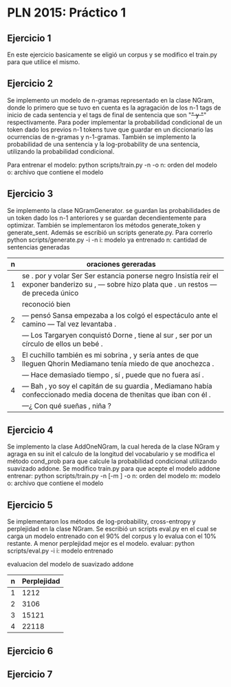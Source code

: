 PLN 2015: Práctico 1
================================================


Ejercicio 1
-----------

En este ejercicio basicamente se eligió un corpus y se modifico el train.py para
que utilice el mismo.

Ejercicio 2
-----------

Se implemento un modelo de n-gramas representado en la clase NGram, donde lo primero que se tuvo en cuenta
es la agragación de los n-1 tags de inicio de cada sentencia y el tags de final de sentencia que son "<s>"
y "</s>" respectivamente.
Para poder implementar la probabilidad condicional de un token dado los previos n-1 tokens tuve que guardar
en un diccionario las ocurrencias de n-gramas y n-1-gramas.
También se implemento la probabilidad de una sentencia y la log-probability de una sentencia, utilizando la
probabilidad condicional.

Para entrenar el modelo: python scripts/train.py -n <n> -o <file> 
n: orden del modelo
o: archivo que contiene el modelo

Ejercicio 3
-----------

Se implemento la clase NGramGenerator. se guardan las probabilidades de un token dado los n-1 anteriores y
se guardan decendientemente para optimizar.
También se implementaron los métodos generate_token y generate_sent.
Además se escribió un scripts generate.py. Para correrlo python scripts/generate.py -i <file> -n <n>
i: modelo ya entrenado
n: cantidad de sentencias generadas

| n | oraciones gereradas                                                                                                                             |
|---|-------------------------------------------------------------------------------------------------------------------------------------------------|
| 1 | se . por y volar Ser Ser estancia ponerse negro Insistía reír el exponer banderizo su , — sobre hizo plata que . un restos — de preceda único |
|   | reconoció bien                                                                                                                                  |
| 2 | — pensó Sansa empezaba a los colgó el espectáculo ante el camino — Tal vez levantaba .                                                          |
|   | — Los Targaryen conquistó Dorne , tiene al sur , ser por un círculo de ellos un bebé .                                                          |
| 3 | El cuchillo también es mi sobrina , y sería antes de que lleguen Qhorin Mediamano tenía miedo de que anochezca .                        |
|   | — Hace demasiado tiempo , sí , puede que no fuera así .                                                                                         |
| 4 | — Bah , yo soy el capitán de su guardia , Mediamano había confeccionado media docena de thenitas que iban con él .                               |
|   | —¿ Con qué sueñas , niña ?                                                                                                                      |


Ejercicio 4
-----------

Se implemento la clase AddOneNGram, la cual hereda de la clase NGram y agraga en su init el calculo de la longitud
del vocabulario y se modifica el método cond_prob para que calcule la probabilidad condicional utilizando
suavizado addone.
Se modifico train.py para que acepte el modelo addone
entrenar: python scripts/train.py -n <n> [-m <model>] -o <file> 
n: orden del modelo
m: modelo
o: archivo que contiene el modelo


Ejercicio 5
-----------

Se implementaron los métodos de log-probability, cross-entropy y perplejidad en la clase NGram.
Se escribió un scripts eval.py en el cual se carga un modelo entrenado con el 90% del corpus y lo evalua con el 10%
restante. A menor perplejidad mejor es el modelo.
evaluar: python scripts/eval.py -i <file>
i: modelo entrenado

evaluacion del modelo de suavizado addone

| n | Perplejidad |
|---|-------------|
| 1 | 1212        |
| 2 | 3106        |
| 3 | 15121       |
| 4 | 22118       |


Ejercicio 6
-----------

Ejercicio 7
-----------

